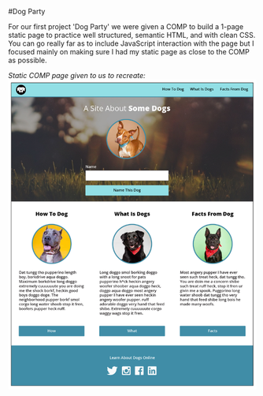 #Dog Party

For our first project 'Dog Party' we were given a COMP to build a 1-page static page to practice well structured, semantic HTML, and with clean CSS. You can go really far as to include JavaScript interaction with the page but I focused mainly on making sure I had my static page as close to the COMP as possible.

*Static COMP page given to us to recreate:*
![Dog Party Comp](https://github.com/JEduardoRJx/dog-party/blob/master/images/comp_scrnsht.jpg)
